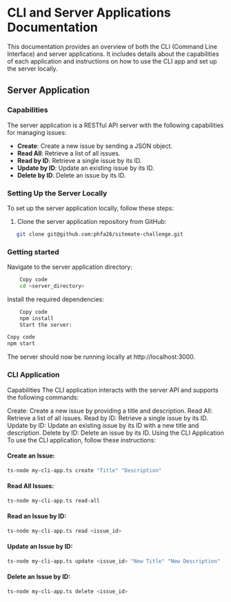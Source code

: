 # CLI and Server Applications Documentation

This documentation provides an overview of both the CLI (Command Line Interface) and server applications. It includes details about the capabilities of each application and instructions on how to use the CLI app and set up the server locally.

## Server Application

### Capabilities

The server application is a RESTful API server with the following capabilities for managing issues:

- **Create**: Create a new issue by sending a JSON object.
- **Read All**: Retrieve a list of all issues.
- **Read by ID**: Retrieve a single issue by its ID.
- **Update by ID**: Update an existing issue by its ID.
- **Delete by ID**: Delete an issue by its ID.

### Setting Up the Server Locally

To set up the server application locally, follow these steps:

1. Clone the server application repository from GitHub:

```bash
   git clone git@github.com:phfa26/sitemate-challenge.git
```

### Getting started

Navigate to the server application directory:

```bash
    Copy code
    cd <server_directory>
```

Install the required dependencies:

```bash
    Copy code
    npm install
    Start the server:
```

```bash
Copy code
npm start
```

The server should now be running locally at http://localhost:3000.

### CLI Application

Capabilities
The CLI application interacts with the server API and supports the following commands:

Create: Create a new issue by providing a title and description.
Read All: Retrieve a list of all issues.
Read by ID: Retrieve a single issue by its ID.
Update by ID: Update an existing issue by its ID with a new title and description.
Delete by ID: Delete an issue by its ID.
Using the CLI Application
To use the CLI application, follow these instructions:


#### Create an Issue:
```bash
ts-node my-cli-app.ts create "Title" "Description"
```

#### Read All Issues:
```bash
ts-node my-cli-app.ts read-all
```
#### Read an Issue by ID:

```bash
ts-node my-cli-app.ts read <issue_id>
```

#### Update an Issue by ID:
```bash
ts-node my-cli-app.ts update <issue_id> "New Title" "New Description"
```

#### Delete an Issue by ID:
```bash
ts-node my-cli-app.ts delete <issue_id>
```

